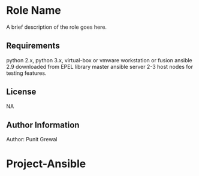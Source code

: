 Role Name
=========

A brief description of the role goes here.

Requirements
------------

python 2.x, python 3.x, virtual-box or vmware workstation or fusion
ansible 2.9 downloaded from EPEL library
master ansible server
2-3 host nodes for testing features.

License
-------

NA

Author Information
------------------

Author: Punit Grewal
# Project-Ansible
